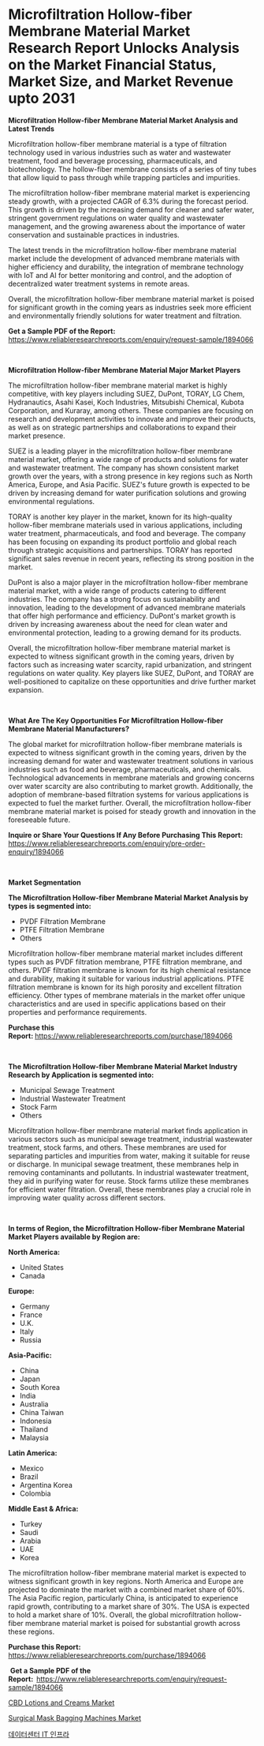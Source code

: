 <p><h1>Microfiltration Hollow-fiber Membrane Material Market Research Report Unlocks Analysis on the Market Financial Status, Market Size, and Market Revenue upto 2031</h1></p><p><strong>Microfiltration Hollow-fiber Membrane Material Market Analysis and Latest Trends</strong></p>
<p><p>Microfiltration hollow-fiber membrane material is a type of filtration technology used in various industries such as water and wastewater treatment, food and beverage processing, pharmaceuticals, and biotechnology. The hollow-fiber membrane consists of a series of tiny tubes that allow liquid to pass through while trapping particles and impurities.</p><p>The microfiltration hollow-fiber membrane material market is experiencing steady growth, with a projected CAGR of 6.3% during the forecast period. This growth is driven by the increasing demand for cleaner and safer water, stringent government regulations on water quality and wastewater management, and the growing awareness about the importance of water conservation and sustainable practices in industries.</p><p>The latest trends in the microfiltration hollow-fiber membrane material market include the development of advanced membrane materials with higher efficiency and durability, the integration of membrane technology with IoT and AI for better monitoring and control, and the adoption of decentralized water treatment systems in remote areas.</p><p>Overall, the microfiltration hollow-fiber membrane material market is poised for significant growth in the coming years as industries seek more efficient and environmentally friendly solutions for water treatment and filtration.</p></p>
<p><strong>Get a Sample PDF of the Report:&nbsp;</strong> <a href="https://www.reliableresearchreports.com/enquiry/request-sample/1894066">https://www.reliableresearchreports.com/enquiry/request-sample/1894066</a></p>
<p>&nbsp;</p>
<p><strong>Microfiltration Hollow-fiber Membrane Material Major Market Players</strong></p>
<p><p>The microfiltration hollow-fiber membrane material market is highly competitive, with key players including SUEZ, DuPont, TORAY, LG Chem, Hydranautics, Asahi Kasei, Koch Industries, Mitsubishi Chemical, Kubota Corporation, and Kuraray, among others. These companies are focusing on research and development activities to innovate and improve their products, as well as on strategic partnerships and collaborations to expand their market presence.</p><p>SUEZ is a leading player in the microfiltration hollow-fiber membrane material market, offering a wide range of products and solutions for water and wastewater treatment. The company has shown consistent market growth over the years, with a strong presence in key regions such as North America, Europe, and Asia Pacific. SUEZ's future growth is expected to be driven by increasing demand for water purification solutions and growing environmental regulations.</p><p>TORAY is another key player in the market, known for its high-quality hollow-fiber membrane materials used in various applications, including water treatment, pharmaceuticals, and food and beverage. The company has been focusing on expanding its product portfolio and global reach through strategic acquisitions and partnerships. TORAY has reported significant sales revenue in recent years, reflecting its strong position in the market.</p><p>DuPont is also a major player in the microfiltration hollow-fiber membrane material market, with a wide range of products catering to different industries. The company has a strong focus on sustainability and innovation, leading to the development of advanced membrane materials that offer high performance and efficiency. DuPont's market growth is driven by increasing awareness about the need for clean water and environmental protection, leading to a growing demand for its products.</p><p>Overall, the microfiltration hollow-fiber membrane material market is expected to witness significant growth in the coming years, driven by factors such as increasing water scarcity, rapid urbanization, and stringent regulations on water quality. Key players like SUEZ, DuPont, and TORAY are well-positioned to capitalize on these opportunities and drive further market expansion.</p></p>
<p>&nbsp;</p>
<p><strong>What Are The Key Opportunities For Microfiltration Hollow-fiber Membrane Material Manufacturers?</strong></p>
<p><p>The global market for microfiltration hollow-fiber membrane materials is expected to witness significant growth in the coming years, driven by the increasing demand for water and wastewater treatment solutions in various industries such as food and beverage, pharmaceuticals, and chemicals. Technological advancements in membrane materials and growing concerns over water scarcity are also contributing to market growth. Additionally, the adoption of membrane-based filtration systems for various applications is expected to fuel the market further. Overall, the microfiltration hollow-fiber membrane material market is poised for steady growth and innovation in the foreseeable future.</p></p>
<p><strong>Inquire or Share Your Questions If Any Before Purchasing This Report:</strong> <a href="https://www.reliableresearchreports.com/enquiry/pre-order-enquiry/1894066">https://www.reliableresearchreports.com/enquiry/pre-order-enquiry/1894066</a></p>
<p>&nbsp;</p>
<p><strong>Market Segmentation</strong></p>
<p><strong>The Microfiltration Hollow-fiber Membrane Material Market Analysis by types is segmented into:</strong></p>
<p><ul><li>PVDF Filtration Membrane</li><li>PTFE Filtration Membrane</li><li>Others</li></ul></p>
<p><p>Microfiltration hollow-fiber membrane material market includes different types such as PVDF filtration membrane, PTFE filtration membrane, and others. PVDF filtration membrane is known for its high chemical resistance and durability, making it suitable for various industrial applications. PTFE filtration membrane is known for its high porosity and excellent filtration efficiency. Other types of membrane materials in the market offer unique characteristics and are used in specific applications based on their properties and performance requirements.</p></p>
<p><strong>Purchase this Report:&nbsp;</strong><a href="https://www.reliableresearchreports.com/purchase/1894066">https://www.reliableresearchreports.com/purchase/1894066</a></p>
<p>&nbsp;</p>
<p><strong>The Microfiltration Hollow-fiber Membrane Material Market Industry Research by Application is segmented into:</strong></p>
<p><ul><li>Municipal Sewage Treatment</li><li>Industrial Wastewater Treatment</li><li>Stock Farm</li><li>Others</li></ul></p>
<p><p>Microfiltration hollow-fiber membrane material market finds application in various sectors such as municipal sewage treatment, industrial wastewater treatment, stock farms, and others. These membranes are used for separating particles and impurities from water, making it suitable for reuse or discharge. In municipal sewage treatment, these membranes help in removing contaminants and pollutants. In industrial wastewater treatment, they aid in purifying water for reuse. Stock farms utilize these membranes for efficient water filtration. Overall, these membranes play a crucial role in improving water quality across different sectors.</p></p>
<p>&nbsp;</p>
<p><strong>In terms of Region, the Microfiltration Hollow-fiber Membrane Material Market Players available by Region are:</strong></p>
<p>
    <p> <strong> North America: </strong>
        <ul>
            <li>United States</li>
            <li>Canada</li>
        </ul>
        </p> 
    <p> <strong> Europe: </strong>
        <ul>
            <li>Germany</li>
            <li>France</li>
            <li>U.K.</li>
            <li>Italy</li>
            <li>Russia</li>
        </ul>
        </p> 
    <p> <strong> Asia-Pacific: </strong>
        <ul>
            <li>China</li>
            <li>Japan</li>
            <li>South Korea</li>
            <li>India</li>
            <li>Australia</li>
            <li>China Taiwan</li>
            <li>Indonesia</li>
            <li>Thailand</li>
            <li>Malaysia</li>
        </ul>
        </p> 
    <p> <strong> Latin America: </strong>
        <ul>
            <li>Mexico</li>
            <li>Brazil</li>
            <li>Argentina Korea</li>
            <li>Colombia</li>
        </ul>
        </p> 
    <p> <strong> Middle East & Africa: </strong>
        <ul>
            <li>Turkey</li>
            <li>Saudi</li>
            <li>Arabia</li>
            <li>UAE</li>
            <li>Korea</li>
        </ul>
    </p>
    </p>
<p><p>The microfiltration hollow-fiber membrane material market is expected to witness significant growth in key regions. North America and Europe are projected to dominate the market with a combined market share of 60%. The Asia Pacific region, particularly China, is anticipated to experience rapid growth, contributing to a market share of 30%. The USA is expected to hold a market share of 10%. Overall, the global microfiltration hollow-fiber membrane material market is poised for substantial growth across these regions.</p></p>
<p><strong>Purchase this Report: </strong><a href="https://www.reliableresearchreports.com/purchase/1894066">https://www.reliableresearchreports.com/purchase/1894066</a></p>
<p>&nbsp;<strong>Get a Sample PDF of the Report:&nbsp;&nbsp;</strong><a href="https://www.reliableresearchreports.com/enquiry/request-sample/1894066">https://www.reliableresearchreports.com/enquiry/request-sample/1894066</a></p>
<p><strong></strong></p>
<p><p><a href="https://five-trouble-98a.notion.site/CBD-Lotions-and-Creams-Market-Offers-Provide-Insightful-Data-for-the-Time-Period-from-2024-to-2031-a-bff345abbec74b28bbcc83df358b0dce">CBD Lotions and Creams Market</a></p><p><a href="https://ivy-potential-64b.notion.site/Surgical-Mask-Bagging-Machines-Market-Size-Share-Trends-Analysis-Report-By-Application-Regional--24b36cec98464d5dae1b3ea23cb298ca">Surgical Mask Bagging Machines Market</a></p><p><a href="https://medium.com/@everettilkinson56562023/%EB%8D%B0%EC%9D%B4%ED%84%B0-%EC%84%BC%ED%84%B0-it-%EC%9D%B8%ED%94%84%EB%9D%BC-%EC%8B%9C%EC%9E%A5-%EC%A7%80%ED%91%9C-%ED%95%B4%EB%8F%85-%EC%8B%9C%EC%9E%A5-%EC%A0%90%EC%9C%A0%EC%9C%A8-%ED%8A%B8%EB%A0%8C%EB%93%9C-%EB%B0%8F-%EC%84%B1%EC%9E%A5-%EC%96%91%EC%8B%9D-88ece78c63b6">데이터센터 IT 인프라</a></p></p>